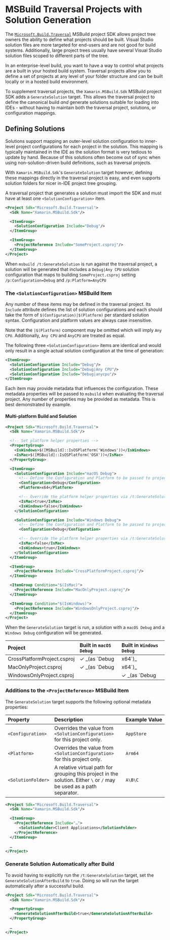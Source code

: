 # MSBuild Traversal Projects with Solution Generation

The [`Microsoft.Build.Traversal`](https://github.com/Microsoft/MSBuildSdks/tree/master/src/Traversal)
MSBuild project SDK allows project tree owners the ability to define what
projects should be built. Visual Studio solution files are more targeted for
end-users and are not good for build systems. Additionally, large project
trees usually have several Visual Studio solution files scoped to different
parts of the tree.

In an enterprise-level build, you want to have a way to control what projects
are a built in your hosted build system. Traversal projects allow you to
define a set of projects at any level of your folder structure and can be
built locally or in a hosted build environment.

To supplement traversal projects, the `Xamarin.MSBuild.Sdk` MSBuild project
SDK adds a `GenerateSolution` target. This allows the traversal project to
define the canonical build _and_ generate solutions suitable for loading into
IDEs - without having to maintain both the traversal project, solutions, or
configuration mappings.

## Defining Solutions

Solutions support mapping an outer-level solution configuration to inner-level
project configurations for each project in the solution. This mapping is
typically maintained in the IDE as the solution format is very tedious to
update by hand. Because of this solutions often become out of sync when using
non-solution-driven build definitions, such as traversal projects.

With `Xamarin.MSBuild.Sdk`'s `GenerateSolution` target however, defining these
mappings directly in the traversal project is easy, and even supports
solution folders for nicer in-IDE project tree grouping.

A traversal project that generates a solution must import the SDK and must
have at least one `<SolutionConfiguration>` item.

```xml
<Project Sdk="Microsoft.Build.Traversal">
  <Sdk Name="Xamarin.MSBuild.Sdk"/>

  <ItemGroup>
    <SolutionConfiguration Include="Debug"/>
  </ItemGroup>

  <ItemGroup>
    <ProjectReference Include="SomeProject.csproj"/>
  </ItemGroup>
</Project>
```

When `msbuild /t:GenerateSolution` is run against the traversal project, a
solution will be generated that includes a `Debug|Any CPU` solution
configuration that maps to building `SomeProject.csproj` setting `/p:Configuration=Debug` and `/p:Platform=AnyCPU`

### The `<SolutionConfiguration>` MSBuild Item

Any number of these items may be defined in the traversal project. Its
`Include` attribute defines the list of solution configurations and each
should take the form of `$(Configuration)|$(Platform)` per standard solution
syntax. Configuration and platform values are always case insensitive.

Note that the `|$(Platform)` component may be omitted which will imply
`Any CPU`. Additionally, `Any CPU` and `AnyCPU` are treated as equal.

The following three `<SolutionConfiguration>` items are identical and
would only result in a single actual solution configuration at the time
of generation:

```xml
<ItemGroup>
  <SolutionConfiguration Include="Debug"/>
  <SolutionConfiguration Include="Debug|Any CPU"/>
  <SolutionConfiguration Include="Debug|anycpu"/>
</ItemGroup>
```

Each item may provide metadata that influences the configuration. These
metadata properties will be passed to `msbuild` when evaluating the traversal
project. Any number of properties may be provided as metadata. This is best
demonstrated by example.

#### Multi-platform Build and Solution

```xml
<Project Sdk="Microsoft.Build.Traversal">
  <Sdk Name="Xamarin.MSBuild.Sdk"/>

  <!-- Set platform helper properties -->
  <PropertyGroup>
    <IsWindows>$([MSBuild]::IsOSPlatform('Windows'))</IsWindows>
    <IsMac>$([MSBuild]::IsOSPlatform('OSX'))</IsMac>
  </PropertyGroup>

  <ItemGroup>
    <SolutionConfiguration Include="macOS Debug">
      <!-- Define the Configuration and Platform to be passed to projects -->
      <Configuration>Debug</Configuration>
      <Platform>x64</Platform>

      <!-- Override the platform helper properties via /t:GenerateSolution -->
      <IsMac>true</IsMac>
      <IsWindows>false</IsWindows>
    </SolutionConfiguration>

    <SolutionConfiguration Include="Windows Debug">
      <!-- Define the Configuration and Platform to be passed to projects -->
      <Configuration>Debug</Configuration>

      <!-- Override the platform helper properties via /t:GenerateSolution -->
      <IsMac>false</IsMac>
      <IsWindows>true</IsWindows>
    </SolutionConfiguration>
  </ItemGroup>

  <ItemGroup>
    <ProjectReference Include="CrossPlatformProject.csproj"/>
  </ItemGroup>

  <ItemGroup Condition="$(IsMac)">
    <ProjectReference Include="MacOnlyProject.csproj"/>
  </ItemGroup>

  <ItemGroup Condition="$(IsWindows)">
    <ProjectReference Include="WindowsOnlyProject.csproj"/>
  </ItemGroup>
</Project>
```

When the `GenerateSolution` target is run, a solution with a `macOS Debug`
and a `Windows Debug` configuration will be generated.

| Project | Built in `macOS Debug` | Built in `Windows Debug`
|:-|:-|:-|
| CrossPlatformProject.csproj | ✓ _(as `Debug|x64`)_ | ✓ _(as `Debug|AnyCPU`)_ |
| MacOnlyProject.csproj | ✓ _(as `Debug|x64`)_ | |
| WindowsOnlyProject.csproj | | ✓ _(as `Debug|AnyCPU`)_ |

### Additions to the `<ProjectReference>` MSBuild Item

The `GenerateSolution` target supports the following optional metadata
properties:

| Property | Description | Example&nbsp;Value |
|:-|:-|:-|
| `<Configuration>` | Overrides the value from `<SolutionConfiguration>` for this project only. | `AppStore` |
| `<Platform>` | Overrides the value from `<SolutionConfiguration>` for this project only. | `Arm64` |
| `<SolutionFolder>` | A relative virtual path for grouping this project in the solution. Either `\` or `/` may be used as a path separator. | `A\B\C` |

```xml
<Project Sdk="Microsoft.Build.Traversal">
  <Sdk Name="Xamarin.MSBuild.Sdk"/>

  <ItemGroup>
    <ProjectReference Include="…">
      <SolutionFolder>Client Applications</SolutionFolder>
    </ProjectReference>
  </ItemGroup>

  …
</Project>
```

### Generate Solution Automatically after Build

To avoid having to explicitly run the `/t:GenerateSolution` target, set the
`GenerateSolutionAfterBuild` to `true`. Doing so will run the target
automatically after a successful build.

```xml
<Project Sdk="Microsoft.Build.Traversal">
  <Sdk Name="Xamarin.MSBuild.Sdk"/>

  <PropertyGroup>
    <GenerateSolutionAfterBuild>true</GenerateSolutionAfterBuild>
  </PropertyGroup>

  …
</Project>
```